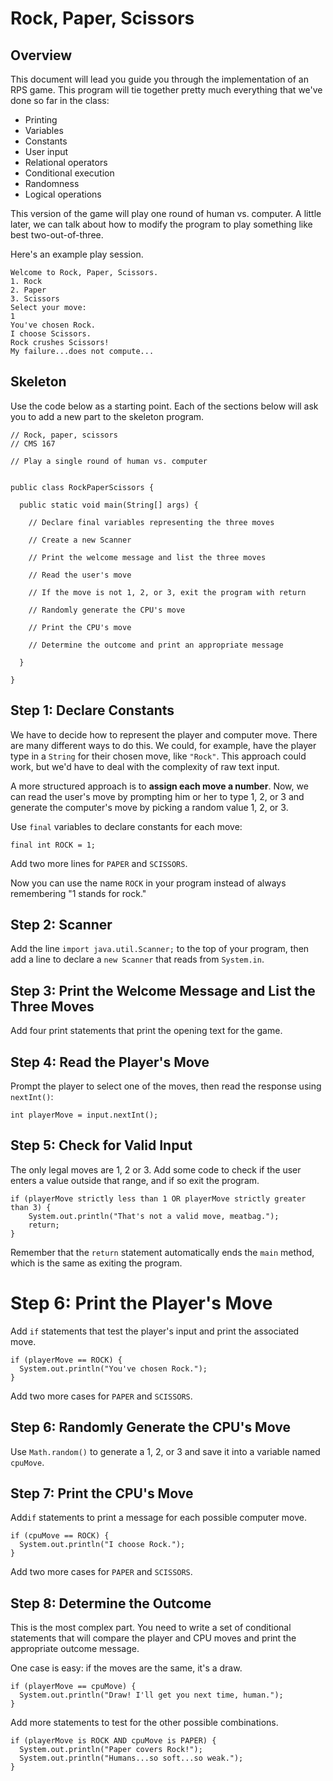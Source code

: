 # Rock, Paper, Scissors

## Overview

This document will lead you guide you through the implementation of an RPS game. This program will tie together pretty much everything that we've done so far in the class:

- Printing
- Variables
- Constants
- User input
- Relational operators
- Conditional execution
- Randomness
- Logical operations

This version of the game will play one round of human vs. computer. A little later, we can talk about how to modify the program to play something like best two-out-of-three.

Here's an example play session.

```
Welcome to Rock, Paper, Scissors.
1. Rock
2. Paper
3. Scissors
Select your move:
1
You've chosen Rock.
I choose Scissors.
Rock crushes Scissors!
My failure...does not compute...
```

## Skeleton

Use the code below as a starting point. Each of the sections below will ask you to add a new part to the skeleton program.

```
// Rock, paper, scissors
// CMS 167

// Play a single round of human vs. computer


public class RockPaperScissors {

  public static void main(String[] args) {

    // Declare final variables representing the three moves
    
    // Create a new Scanner
    
    // Print the welcome message and list the three moves
    
    // Read the user's move
    
    // If the move is not 1, 2, or 3, exit the program with return
    
    // Randomly generate the CPU's move
    
    // Print the CPU's move
    
    // Determine the outcome and print an appropriate message

  }
  
}
```

## Step 1: Declare Constants

We have to decide how to represent the player and computer move. There are many different ways to do this. We could, for example, have the player type in a `String` for their chosen move, like `"Rock"`. This approach could work, but we'd have to deal with the complexity of raw text input.

A more structured approach is to **assign each move a number**. Now, we can read the user's move by prompting him or her to type 1, 2, or 3 and generate the computer's move by picking a random value 1, 2, or 3.

Use `final` variables to declare constants for each move:

```
final int ROCK = 1;
```

Add two more lines for `PAPER` and `SCISSORS`.

Now you can use the name `ROCK` in your program instead of always remembering "1 stands for rock."


## Step 2: Scanner

Add the line `import java.util.Scanner;` to the top of your program, then add a line to declare a `new Scanner` that reads from `System.in`.

## Step 3: Print the Welcome Message and List the Three Moves

Add four print statements that print the opening text for the game.

## Step 4: Read the Player's Move

Prompt the player to select one of the moves, then read the response using `nextInt()`:

```
int playerMove = input.nextInt();
```

## Step 5: Check for Valid Input

The only legal moves are 1, 2 or 3. Add some code to check if the user enters a value outside that range, and if so exit the program.

```
if (playerMove strictly less than 1 OR playerMove strictly greater than 3) {
    System.out.println("That's not a valid move, meatbag.");
    return;
}
```

Remember that the `return` statement automatically ends the `main` method, which is the same as exiting the program.


# Step 6: Print the Player's Move

Add `if` statements that test the player's input and print the associated move.

```
if (playerMove == ROCK) {
  System.out.println("You've chosen Rock.");
}
```

Add two more cases for `PAPER` and `SCISSORS`.

## Step 6: Randomly Generate the CPU's Move

Use `Math.random()` to generate a 1, 2, or 3 and save it into a variable named `cpuMove`.

## Step 7: Print the CPU's Move

Add`if` statements to print a message for each possible computer move.

```
if (cpuMove == ROCK) {
  System.out.println("I choose Rock.");
}
```

Add two more cases for `PAPER` and `SCISSORS`.

## Step 8: Determine the Outcome

This is the most complex part. You need to write a set of conditional statements that will compare the player and CPU moves and print the appropriate outcome message.

One case is easy: if the moves are the same, it's a draw.

```
if (playerMove == cpuMove) {
  System.out.println("Draw! I'll get you next time, human.");
}
```

Add more statements to test for the other possible combinations.

```
if (playerMove is ROCK AND cpuMove is PAPER) {
  System.out.println("Paper covers Rock!");
  System.out.println("Humans...so soft...so weak.");
}
```
